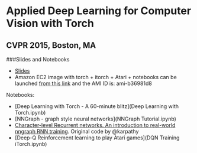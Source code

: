 # Applied Deep Learning for Computer Vision with Torch
## CVPR 2015, Boston, MA

###Slides and Notebooks
- [Slides](cvpr-torch.pdf)
- Amazon EC2 image with torch + itorch + Atari + notebooks can be launched [from this link](https://console.aws.amazon.com/ec2/v2/home?region=us-east-1#LaunchInstanceWizard:ami=ami-b36981d8) and the AMI ID is: ami-b36981d8

Notebooks:
- [Deep Learning with Torch - A 60-minute blitz](Deep Learning with Torch.ipynb)
- [NNGraph - graph style neural networks](NNGraph Tutorial.ipynb)
- [Character-level Recurrent networks. An introduction to real-world nngraph RNN training](Char-RNN.ipynb). Original code by @karpathy
- [Deep-Q Reinforcement learning to play Atari games](DQN Training iTorch.ipynb)
